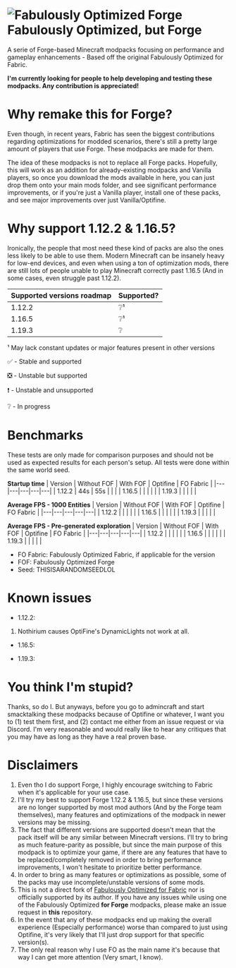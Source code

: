 # ![Fabulously Optimized Forge](https://user-images.githubusercontent.com/46550675/219758500-78c177fa-745b-4337-b30a-159072b50c95.png) Fabulously Optimized, but Forge
A serie of Forge-based Minecraft modpacks focusing on performance and gameplay enhancements - Based off the original Fabulously Optimized for Fabric.

**I'm currently looking for people to help developing and testing these modpacks. Any contribution is appreciated!**

# Why remake this for Forge?
Even though, in recent years, Fabric has seen the biggest contributions regarding optimizations for modded scenarios, there's still a pretty large amount of players that use Forge. These modpacks are made for them.

The idea of these modpacks is not to replace all Forge packs. Hopefully, this will work as an addition for already-existing modpacks and Vanilla players, so once you download the mods available in here, you can just drop them onto your main mods folder, and see significant performance improvements, or if you're just a Vanilla player, install one of these packs, and see major improvements over just Vanilla/Optifine.

# Why support 1.12.2 & 1.16.5?
Ironically, the people that most need these kind of packs are also the ones less likely to be able to use them. Modern Minecraft can be insanely heavy for low-end devices, and even when using a ton of optimization mods, there are still lots of people unable to play Minecraft correctly past 1.16.5 (And in some cases, even struggle past 1.12.2).

| Supported versions roadmap | Supported? |
|---|---|
| 1.12.2 | ❔¹ |
| 1.16.5 | ❔¹ |
| 1.19.3 | ❔ |

¹ May lack constant updates or major features present in other versions

✅ - Stable and supported

❎ - Unstable but supported

❗ - Unstable and unsupported

❔ - In progress

# Benchmarks
These tests are only made for comparison purposes and should not be used as expected results for each person's setup. All tests were done within the same world seed.

**Startup time**
| Version | Without FOF | With FOF | Optifine | FO Fabric |
|---|---|---|---|---|
| 1.12.2 | 44s | 55s | | |
| 1.16.5 | | | | |
| 1.19.3 | | | | |

**Average FPS - 1000 Entities**
| Version | Without FOF | With FOF | Optifine | FO Fabric |
|---|---|---|---|---|
| 1.12.2 | | | | |
| 1.16.5 | | | | |
| 1.19.3 | | | | |

**Average FPS - Pre-generated exploration**
| Version | Without FOF | With FOF | Optifine | FO Fabric |
|---|---|---|---|---|
| 1.12.2 | | | | |
| 1.16.5 | | | | |
| 1.19.3 | | | | |

* FO Fabric: Fabulously Optimized Fabric, if applicable for the version
* FOF: Fabulously Optimized Forge
* Seed: THISISARANDOMSEEDLOL

# Known issues
- 1.12.2:
1. Nothirium causes OptiFine's DynamicLights not work at all.
- 1.16.5:

- 1.19.3:

# You think I'm stupid?
Thanks, so do I. But anyways, before you go to admincraft and start smacktalking these modpacks because of Optifine or whatever, I want you to (1) test them first, and (2) contact me either from an issue request or via Discord. I'm very reasonable and would really like to hear any critiques that you may have as long as they have a real proven base.

# Disclaimers
1. Even tho I do support Forge, I highly encourage switching to Fabric when it's applicable for your use case.
2. I'll try my best to support Forge 1.12.2 & 1.16.5, but since these versions are no longer supported by most mod authors (And by the Forge team themselves), many features and optimizations of the modpack in newer versions may be missing.
3. The fact that different versions are supported doesn't mean that the pack itself will be any similar between Minecraft versions. I'll try to bring as much feature-parity as possible, but since the main purpose of this modpack is to optimize your game, if there are any features that have to be replaced/completely removed in order to bring performance improvements, I won't hesitate to prioritize better performance.
4. In order to bring as many features or optimizations as possible, some of the packs may use incomplete/unstable versions of some mods.
5. This is not a direct fork of [Fabulously Optimized for Fabric](https://github.com/Fabulously-Optimized/fabulously-optimized) nor is officially supported by its author. If you have any issues while using one of the Fabulously Optimized **for Forge** modpacks, please make an issue request in **this** repository.
6. In the event that any of these modpacks end up making the overall experience (Especially performance) worse than compared to just using Optifine, it's very likely that I'll just drop support for that specific version(s).
7. The only real reason why I use FO as the main name it's because that way I can get more attention (Very smart, I know).
